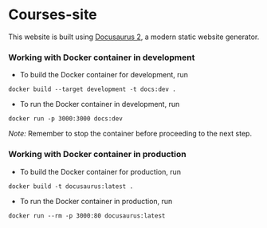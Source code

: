 # Courses-site

This website is built using [Docusaurus 2](https://docusaurus.io/), a modern static website generator.

### Working with Docker container in development

- To build the Docker container for development, run

```
docker build --target development -t docs:dev .

```

- To run the Docker container in development, run

```
docker run -p 3000:3000 docs:dev

```

*Note:* Remember to stop the container before proceeding to the next step.


### Working with Docker container in production

- To build the Docker container for production, run


```
docker build -t docusaurus:latest .
```

- To run the Docker container in production, run


```
docker run --rm -p 3000:80 docusaurus:latest
```
